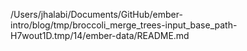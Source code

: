 /Users/jhalabi/Documents/GitHub/ember-intro/blog/tmp/broccoli_merge_trees-input_base_path-H7wout1D.tmp/14/ember-data/README.md